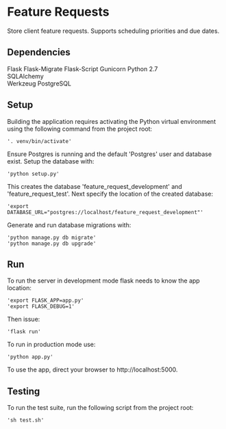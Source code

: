 # Feature Requests

  Store client feature requests. Supports scheduling priorities and due dates.

## Dependencies

  Flask
  Flask-Migrate
  Flask-Script
  Gunicorn
  Python 2.7  
  SQLAlchemy  
  Werkzeug
  PostgreSQL

## Setup

  Building the application requires activating the Python virtual environment
  using the following command from the project root:

    '. venv/bin/activate'

  Ensure Postgres is running and the default 'Postgres' user and database exist.
  Setup the database with:

    'python setup.py'

  This creates the database 'feature_request_development' and
  'feature_request_test'. Next specify the location of the created database:

    'export DATABASE_URL="postgres://localhost/feature_request_development"'

  Generate and run database migrations with:

    'python manage.py db migrate'  
    'python manage.py db upgrade'

## Run

  To run the server in development mode flask needs to know the app location:

    'export FLASK_APP=app.py'
    'export FLASK_DEBUG=1'

  Then issue:

    'flask run'

  To run in production mode use:

    'python app.py'

  To use the app, direct your browser to http://localhost:5000.

## Testing

  To run the test suite, run the following script from the project root:

    'sh test.sh'
